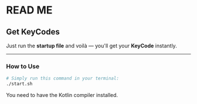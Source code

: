 # READ ME

## Get KeyCodes

Just run the **startup file** and voilà — you'll get your **KeyCode** instantly.

---

### How to Use
```bash
# Simply run this command in your terminal:
./start.sh
```

You need to have the Kotlin compiler installed.